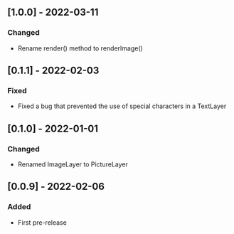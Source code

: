 ## [1.0.0] - 2022-03-11
### Changed
- Rename render() method to renderImage()

## [0.1.1] - 2022-02-03
### Fixed
- Fixed a bug that prevented the use of special characters in a TextLayer

## [0.1.0] - 2022-01-01
### Changed
- Renamed ImageLayer to PictureLayer

## [0.0.9] - 2022-02-06
### Added
- First pre-release

